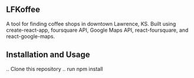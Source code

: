 

## LFKoffee

A tool for finding coffee shops in downtown Lawrence, KS.
Built using create-react-app, foursquare API, Google Maps API, react-foursquare, and react-google-maps.

## Installation and Usage

.. Clone this repository
.. run npm install
